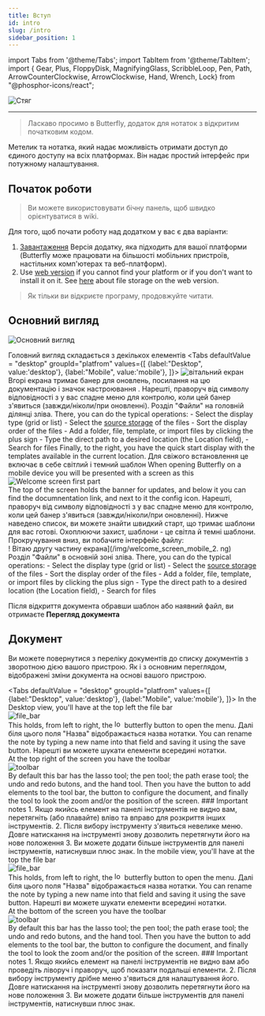 ```yaml
---
title: Вступ
id: intro
slug: /intro
sidebar_position: 1
---
```


import Tabs from '@theme/Tabs';
import TabItem from '@theme/TabItem';
import { Gear, Plus, FloppyDisk, MagnifyingGlass, ScribbleLoop, Pen, Path, ArrowCounterClockwise, ArrowClockwise, Hand, Wrench, Lock} from "@phosphor-icons/react";

![Стяг](/img/banner.png)

---

> Ласкаво просимо в Butterfly, додаток для нотаток з відкритим початковим кодом.

Метелик та нотатка, який надає можливість отримати доступ до єдиного доступу на всіх платформах. Він надає простий інтерфейс при потужному налаштування.

## Початок роботи

> Ви можете використовувати бічну панель, щоб швидко орієнтуватися в wiki.

Для того, щоб почати роботу над додатком у вас є два варіанти:

1. [Завантаження](/downloads) Версія додатку, яка підходить для вашої платформи (Butterfly може працювати на більшості мобільних пристроїв, настільних комп'ютерах та веб-платформ).
2. Use [web version](https://web.butterfly.linwood.dev) if you cannot find your platform or if you don't want to install it on it. See [here](storage#web) about file storage on the web version.

> Як тільки ви відкриєте програму, продовжуйте читати.

## Основний вигляд

![Основний вигляд](main.png)

Головний вигляд складається з декількох елементів
<Tabs
    defaultValue = "desktop"
    groupId="platfrom"
        values={[
        {label:"Desktop", value:'desktop'},
 {label:"Mobile", value:'mobile'},
 ]}>
    <TabItem value="desktop">
        ![вітальний екран](/img/welcome_screen_desktop.png)
        Вгорі екрана тримає банер для оновлень, посилання на цю документацію і значок настроювання <Gear/>. Нарешті, праворуч від символу відповідності з <Gear/> у вас спадне меню для контролю, коли цей банер з'явиться (завжди/ніколи/при оновленні).
        Розділ "Файли" на головній ділянці зліва. There, you can do the typical operations:
            - Select the display type (grid or list)
            - Select the [source storage](storage) of the files
            - Sort the display order of the files
            - Add a folder, file, template, or import files by clicking the <Plus/> plus sign
            - Type the direct path to a desired location (the Location field),
            - Search for files
        Finally, to the right, you have the quick start display with the templates available in the current location. Для свіжого встановлення це включає в себе світлий і темний шаблон
    </TabItem>
    <TabItem value="mobile">
        When opening Butterfly on a mobile device you will be presented with a screen as this
        ![Welcome screen first part](/img/welcome_screen_mobile_1.png)   
        The top of the screen holds the banner for updates, and below it you can find the documnentation link, and next to it the <Gear/> config icon. Нарешті, праворуч від символу відповідності з <Gear/> у вас спадне меню для контролю, коли цей банер з'явиться (завжди/ніколи/при оновленні).
        Нижче наведено список, ви можете знайти швидкий старт, що тримає шаблони для вас готові. Охоплюючи захист, шаблони - це світла й темні шаблони. 
        Прокручування вниз, ви побачите інтерфейс файлу:
        \
        ! Вітаю другу частину екрана](/img/welcome_screen_mobile_2. ng)  
        Розділ "Файли" в основній зоні зліва. There, you can do the typical operations:
        - Select the display type (grid or list)
        - Select the [source storage](storage) of the files
        - Sort the display order of the files
        - Add a folder, file, template, or import files by clicking the <Plus/> plus sign
        - Type the direct path to a desired location (the Location field),
        - Search for files
    </TabItem>
</Tabs>

Після відкриття документа обравши шаблон або наявний файл, ви отримаєте **Перегляд документа**

## Документ

Ви можете повернутися з переліку документів до списку документів з зворотною дією вашого пристрою. Як і з основним переглядом, відображені зміни документа на основі вашого пристрою.

<Tabs
    defaultValue = "desktop"
    groupId="platfrom"
        values={[
        {label:"Desktop", value:'desktop'},
 {label:"Mobile", value:'mobile'},
 ]}>
    <TabItem value="desktop">
        In the Desktop view, you'll have at the top left the file bar\
        ![file_bar](/img/document_view_file_bar.png)\
        This holds, from left to right, the 
        [<img alt="logo" src="/img/logo.png" width="16"/>](/img/logo.png)
        butterfly button to open the menu. Далі біля цього поля "Назва" відображається назва нотатки. You can rename the note by typing a new name into that field and saving it using the <FloppyDisk/> save button. Нарешті ви можете <MagnifyingGlass/> шукати елементи всередині нотатки.
        \
        At the top right of the screen you have the toolbar\
        ![toolbar](/img/document_view_toolbar.png)\
        By default this bar has the <ScribbleLoop/> lasso tool; the <Pen/> pen tool; the <Path/> path erase tool; the <ArrowCounterClockwise/> undo and <ArrowClockwise/> redo butons, and the <Hand/> hand tool. Then you have the <Plus/> button to add elements to the tool bar, the <Wrench/> button to configure the document, and finally the <Lock/> tool to look the zoom and/or the position of the screen. 
        ### Important notes
        1. Якщо якийсь елемент на панелі інструментів не видно вам, перетягніть (або плавайте) вліво та вправо для розкриття інших інструментів. 
        2. Після вибору інструменту з'явиться невелике меню. Довге натискання на інструменті знову дозволить перетягнути його на нове положення
        3. Ви можете додати більше інструментів для панелі інструментів, натиснувши <Plus/> плюс знак. 
    </TabItem>
    <TabItem value="mobile">
        In the mobile view, you'll have at the top the file bar\
        ![file_bar](/img/document_view_file_bar.png)\
        This holds, from left to right, the 
        [<img alt="logo" src="/img/logo.png" width="16"/>](/img/logo.png)
        butterfly button to open the menu. Далі біля цього поля "Назва" відображається назва нотатки. You can rename the note by typing a new name into that field and saving it using the <FloppyDisk/> save button. Нарешті ви можете <MagnifyingGlass/> шукати елементи всередині нотатки.
        \
        At the bottom of the screen you have the toolbar\
        ![toolbar](/img/document_view_toolbar.png)\
        By default this bar has the <ScribbleLoop/> lasso tool; the <Pen/> pen tool; the <Path/> path erase tool; the <ArrowCounterClockwise/> undo and <ArrowClockwise/> redo butons, and the <Hand/> hand tool. Then you have the <Plus/> button to add elements to the tool bar, the <Wrench/> button to configure the document, and finally the <Lock/> tool to look the zoom and/or the position of the screen. 
        ### Important notes
        1. Якщо якийсь елемент на панелі інструментів не видно вам або проведіть ліворуч і праворуч, щоб показати подальші елементи. 
        2. Після вибору інструменту дрібне меню з'явиться для налаштування його. Довге натискання на інструменті знову дозволить перетягнути його на нове положення
        3. Ви можете додати більше інструментів для панелі інструментів, натиснувши <Plus/> плюс знак. 
    </TabItem>
</Tabs>
